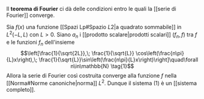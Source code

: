 Il **teorema di Fourier** ci dà delle condizioni entro le quali la [[serie di Fourier]] converge.

Sia $f(x)$ una funzione [[Spazi Lp#Spazio $L {2}$|a quadrato sommabile]] in $L^{2}(-L,L)$ con $L>0$. Siano $a_{n}$ i [[prodotto scalare|prodotti scalari]] $(f_{n},f)$ tra $f$ e le funzioni $f_{n}$ dell'insieme
$$\left[\frac{1}{\sqrt{2L}},\; \frac{1}{\sqrt{L}} \cos\left(\frac{n\pi}{L}x\right),\; \frac{1}{\sqrt{L}}\sin\left(\frac{n\pi}{L}x\right)\right]\quad\forall n\in\mathbb{N} \tag{1}$$
Allora la serie di Fourier così costruita converge alla funzione $f$ nella [[Norma#Norme canoniche|norma]] $L^{2}$. Dunque il sistema $(1)$ è un [[sistema completo]].